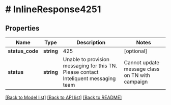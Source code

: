 # # InlineResponse4251

## Properties

Name | Type | Description | Notes
------------ | ------------- | ------------- | -------------
**status_code** | **string** | 425 | [optional]
**status** | **string** | Unable to provision messaging for this TN. Please contact Inteliquent messaging team | Cannot update message class on TN with campaign | Unable to remove messaging for this TN. Please contact Inteliquent messaging team. | [optional]

[[Back to Model list]](../../README.md#models) [[Back to API list]](../../README.md#endpoints) [[Back to README]](../../README.md)
